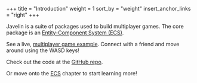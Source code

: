 +++
title = "Introduction"
weight = 1
sort_by = "weight"
insert_anchor_links = "right"
+++

Javelin is a suite of packages used to build multiplayer games. The core package is an [Entity-Component System (ECS)](/ecs).

See a live, [multiplayer game example](http://fps.javelin.games). Connect with a friend and move around using the WASD keys!

Check out the code at the [GitHub repo](https://github.com/3mcd).

Or move onto the [ECS](/ecs) chapter to start learning more!
